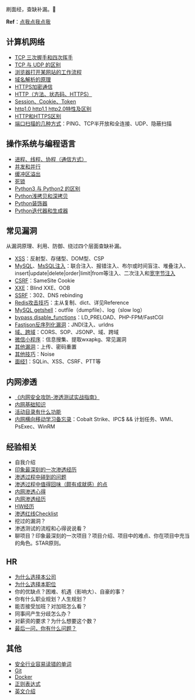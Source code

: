 刷面经，查缺补漏。🐶

**Ref**：[点我点我点我](./Reference.md)

## 计算机网络

- [TCP 三次握手和四次挥手](./计算机网络/TCP三次握手和四次挥手.md)
- [TCP 与 UDP 的区别](./计算机网络/TCP与UDP的区别.md)
- [浏览器打开某网站的工作流程](./计算机网络/浏览器打开某网站的工作流程.md)
- [域名解析的原理](./计算机网络/域名解析的原理.md)
- [HTTPS加密通信](./计算机网络/HTTPS加密通信.md)
- [HTTP（方法、状态码、HTTPS）](http://www.cyc2018.xyz/%E8%AE%A1%E7%AE%97%E6%9C%BA%E5%9F%BA%E7%A1%80/HTTP/HTTP.html)
- [Session、Cookie、Token](./计算机网络/Session、Cookie、Token.md)
- [http1.0 http1.1 http2.0特性及区别](./计算机网络/http1.0%20http1.1%20http2.0特性及区别.md)
- [HTTP和HTTPS区别](https://juejin.im/entry/58d7635e5c497d0057fae036)
- [端口扫描的几种方式](./计算机网络/端口扫描的几种方式.md)：PING、TCP半开放和全连接、UDP、隐蔽扫描

## 操作系统与编程语言

- [进程、线程、协程（通信方式）](./操作系统与编程语言/进程、线程、协程.md)
- [并发和并行](./操作系统与编程语言/并发和并行.md)
- [缓冲区溢出](./操作系统与编程语言/缓冲区溢出.md)
- [死锁](./操作系统与编程语言/死锁.md)
- [Python3 与 Python2 的区别](./操作系统与编程语言/Python3与Python2的区别.md)
- [Python浅拷贝和深拷贝](./操作系统与编程语言/Python浅拷贝和深拷贝.md)
- [Python装饰器](./操作系统与编程语言/Python装饰器.md)
- [Python迭代器和生成器](./操作系统与编程语言/Python迭代器和生成器.md)

## 常见漏洞

从漏洞原理、利用、防御、绕过四个层面查缺补漏。

- [XSS](./常见漏洞/XSS.md)：反射型、存储型、DOM型、CSP
- [MySQL](https://github.com/aleenzz/MYSQL_SQL_BYPASS_WIKI)、[MsSQL注入](https://github.com/aleenzz/MSSQL_SQL_BYPASS_WIKI)：联合注入、报错注入、布尔或时间盲注、堆叠注入、insert|update|delete|order|limit|from等注入、二次注入和[宽字节注入](./常见漏洞/宽字节注入.md)
- [CSRF](./常见漏洞/CSRF.md)：SameSite Cookie
- [XXE](./常见漏洞/XXE.md)：Blind XXE、OOB
- [SSRF](./常见漏洞/SSRF.md)：302、DNS rebinding
- [Redis攻击技巧](./常见漏洞/Redis攻击技巧.md)：主从复制、dict、详见Reference
- [MySQL getshell](./常见漏洞/MySQL%20getshell.md)：outfile（dumpfile）、log（slow log）
- [bypass disable_functions](./常见漏洞/bypass%20disable_functions.md)：LD_PRELOAD、PHP-FPM/FastCGI
- [Fastjson反序列化漏洞](./常见漏洞/Fastjson反序列化漏洞.md)：JNDI注入、urldns
- [域、跨域](./常见漏洞/域的概念、跨域的方法.md)：CORS、SOP、JSONP、域、跨域
- [微信小程序](./常见漏洞/微信小程序.md)：信息搜集、提取wxapkg、常见漏洞
- [其他漏洞](./常见漏洞/其他漏洞.md)：上传、密码重置
- [其他技巧](./常见漏洞/其他技巧.md)：Noise
- [面经1](./常见漏洞/面经1.md)：SQLin、XSS、CSRF、PTT等

## 内网渗透

- [《内网安全攻防-渗透测试实战指南》](https://github.com/SewellDinG/Pentest-Notes)
- [内网基础知识](./内网渗透/内网基础知识.md)
- [活动目录有什么功能](./内网渗透/活动目录有什么功能.md)
- [内网横向移动学习备忘录](https://mp.weixin.qq.com/s/iwZtY-tToNRQYRi_qRQwjg)：Cobalt Strike、IPC$ && 计划任务、WMI、PsExec、WinRM

## 经验相关

- 自我介绍
- [印象最深刻的一次渗透经历](./经验相关/印象最深刻的一次渗透经历.md)
- [渗透过程中碰到的问题](./经验相关/渗透过程中碰到的问题.md)
- [渗透过程中值得回味（颇有成就感）的点](./经验相关/渗透过程中值得回味（颇有成就感）的点.md)
- [内网渗透心得](./经验相关/内网渗透心得.md)
- [内网渗透经历](./经验相关/内网渗透经历.md)
- [HW经历](./经验相关/HW经历.md)
- [渗透红线Checklist](https://github.com/EvilAnne/Violation_Pnetest)
- 挖过的漏洞？
- 渗透测试的流程和心得说说看？
- 聊项目？印象最深刻的一次项目？项目介绍、项目中的难点、你在项目中充当的角色。STAR原则。

## HR

- [为什么选择本公司](./HR/为什么选择本公司.md)
- [为什么选择本职位](./HR/为什么选择本职位.md)
- 你的优缺点？困难、机遇（影响大）、自豪的事？
- 你有什么职业规划？人生规划？
- 能否接受加班？对加班怎么看？
- 同事间产生分歧怎么办？
- 对薪资的要求？为什么想要这个数？
- [最后一问，你有什么问题？](./HR/你有什么问题.md)

## 其他

- [安全行业容易读错的单词](./其他/安全行业容易读错的单词.md)
- [Git](https://labuladong.gitbook.io/algo/di-wu-zhang-ji-shu-wen-zhang-xi-lie/git-chang-yong-ming-ling)
- [Docker](http://www.cyc2018.xyz/%E5%85%B6%E5%AE%83/%E7%BC%96%E7%A0%81%E5%AE%9E%E8%B7%B5/Docker.html)
- [正则表达式](http://www.cyc2018.xyz/%E5%85%B6%E5%AE%83/%E7%BC%96%E7%A0%81%E5%AE%9E%E8%B7%B5/%E6%AD%A3%E5%88%99%E8%A1%A8%E8%BE%BE%E5%BC%8F.html)
- [英文介绍](./其他/英文介绍.md)


